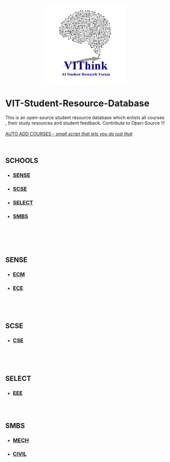 <p align = "center">
<img src = "images/VIThink_Logo.png" width ="50%" height ="50%">
</p>

# VIT-Student-Resource-Database
This is an open-source student resource database which enlists all courses , their study resources and student feedback. Contribute to Open-Source !!!
<br /><br />
[AUTO ADD COURSES - _small script that lets you do just that_ ](https://github.com/ai-vithink/VIT-Student-Resource-Database/blob/master/courses/script.py)
<br /><br /><br />

## SCHOOLS
  * ### [SENSE](#sense)
  * ### [SCSE](#scse)
  * ### [SELECT](#select)
  * ### [SMBS](#smbs)


<br /><br /><br /><br />
## SENSE 
   * ### [ECM](branches/ECM/README.md)
   * ### [ECE](#ece)



<br /><br /><br />
## SCSE
   * ### [CSE](branches/CSE/README.md)
   
   

<br /><br /><br />
## SELECT
   * ### [EEE](#eee)



<br /><br />
## SMBS
   * ### [MECH](#mech)
   * ### [CIVIL](#civil)

<br />
<br /><br /><br /><br /><br /><br />












